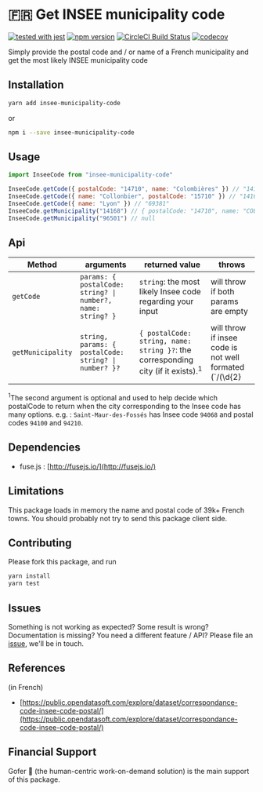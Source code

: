 # 🇫🇷 Get INSEE municipality code

[![tested with jest](https://img.shields.io/badge/tested_with-jest-99424f.svg)](https://github.com/facebook/jest) [![npm version](https://badge.fury.io/js/insee-municipality-code.svg)](http://badge.fury.io/js/insee-municipality-code) [![CircleCI Build Status](https://circleci.com/gh/aymericbouzy/insee-municipality-code.svg?style=shield)](https://circleci.com/gh/aymericbouzy/insee-municipality-code) [![codecov](https://codecov.io/gh/aymericbouzy/insee-municipality-code/branch/master/graph/badge.svg)](https://codecov.io/gh/aymericbouzy/insee-municipality-code)

Simply provide the postal code and / or name of a French municipality and get the most likely INSEE municipality code

## Installation

```sh
yarn add insee-municipality-code
```

or

```sh
npm i --save insee-municipality-code
```

## Usage

```js
import InseeCode from "insee-municipality-code"

InseeCode.getCode({ postalCode: "14710", name: "Colombières" }) // "14168"
InseeCode.getCode({ name: "Collonbier", postalCode: "15710" }) // "14168"
InseeCode.getCode({ name: "Lyon" }) // "69381"
InseeCode.getMunicipality("14168") // { postalCode: "14710", name: "COLOMBIERES" }
InseeCode.getMunicipality("96501") // null
```

## Api

| Method | arguments | returned value | throws |
| ------ | --------- | -------------- | ------ |
| `getCode` | `params: { postalCode: string? \| number?, name: string? }` | `string`: the most likely Insee code regarding your input | will throw if both params are empty |
| `getMunicipality` | `string, params: { postalCode: string? \| number? }?` | `{ postalCode: string, name: string }?`: the corresponding city (if it exists).<sup>1</sup> | will throw if insee code is not well formated (`/(\d{2}|2[AB])\d{3}/i`) |

<sup>1</sup>The second argument is optional and used to help decide which postalCode to return when the city corresponding to the Insee code has many options. e.g. : `Saint-Maur-des-Fossés` has Insee code `94068` and postal codes `94100` and `94210`.

## Dependencies

* fuse.js : [http://fusejs.io/](http://fusejs.io/)

## Limitations

This package loads in memory the name and postal code of 39k+ French towns. You should probably not try to send this package client side.

## Contributing

Please fork this package, and run

```sh
yarn install
yarn test
```

## Issues

Something is not working as expected? Some result is wrong? Documentation is missing? You need a different feature / API? Please file an [issue](https://github.com/aymericbouzy/insee-municipality-code/issues/new), we'll be in touch.

## References

(in French)

* [https://public.opendatasoft.com/explore/dataset/correspondance-code-insee-code-postal/](https://public.opendatasoft.com/explore/dataset/correspondance-code-insee-code-postal/)

## Financial Support

Gofer 🤝 (the human-centric work-on-demand solution) is the main support of this package.
